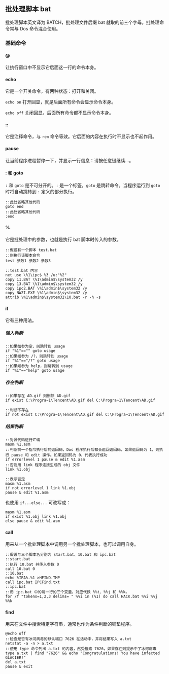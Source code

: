 ## 批处理脚本 bat

批处理脚本英文译为 BATCH，批处理文件后缀 bat 就取的前三个字母。批处理命令常与 Dos 命令混合使用。

### 基础命令

#### @

让执行窗口中不显示它后面这一行的命令本身。

#### echo

它是一个开关命令，有两种状态：打开和关闭。

`echo on` 打开回显，就是后面所有命令会显示命令本身。

`echo off` 关闭回显，后面所有命令都不显示命令本身。

#### ::

它是注释命令，与 `rem` 命令等效。它后面的内容在执行时不显示也不起作用。

#### pause

让当前程序进程暂停一下，并显示一行信息：请按任意键继续...。

#### : 和 goto

`:` 和 `goto` 是不可分开的。`:` 是一个标签，`goto` 是跳转命令。当程序运行到 `goto` 时将自动跳转到 `:` 定义的部分执行。

```shell
::此处省略其他代码
goto end
::此处省略其他代码
:end
```

#### %

它是批处理中的参数，也就是执行 bat 脚本时传入的参数。

```shell
::假设有一个脚本 test.bat
::则执行该脚本命令
test 参数1 参数2 参数3

::test.bat 内容
net use \%1\ipc$ %3 /u:"%2"
copy 11.BAT \%1\admin$\system32 /y
copy 13.BAT \%1\admin$\system32 /y
copy ipc2.BAT \%1\admin$\system32 /y
copy NWZI.EXE \%1\admin$\system32 /y
attrib \%1\admin$\system32\10.bat -r -h -s
```

#### if

它有三种用法。

##### 输入判断

```shell
::如果如参为空，则跳转到 usage
if "%1"=="" goto usage
::如果如参为 /?，则跳转到 usage
if "%1"=="/?" goto usage
::如果如参为 help，则跳转到 usage
if "%1"=="help" goto usage
```

##### 存在判断

```shell
::如果存在 AD.gif 则删除 AD.gif
if exist C:\Progra~1\Tencent\AD.gif del C:\Progra~1\Tencent\AD.gif

::判断不存在
if not exist C:\Progra~1\Tencent\AD.gif del C:\Progra~1\Tencent\AD.gif
```

##### 结果判断

```shell
::对源代码进行汇编
masm %1.asm
::判断前一个指令执行后的返回码，Dos 程序执行后都会返回返回码，如果返回码为 1，则执行 pause 和 edit 操作。如果返回码为 0，代表执行成功
if errorlevel 1 pause & edit %1.asm
::否则用 link 程序连接生成的 obj 文件
link %1.obj

::表示否定
masm %1.asm
if not errorlevel 1 link %1.obj
pause & edit %1.asm
```

也使用 `if...else...` 可改写成：

```shell
masm %1.asm
if exist %1.obj link %1.obj
else pause & edit %1.asm
```

#### call

用来从一个批处理脚本中调用另一个批处理脚本，也可以调用自身。

```shell
::假设与三个脚本名分别为 start.bat、10.bat 和 ipc.bat
::start.bat
::执行 10.bat 并传入参数 0
call 10.bat 0
::10.bat
echo %IPA%.%1 >HFIND.TMP
call ipc.bat IPCFind.txt
::ipc.bat
::用 ipc.bat 中的每一行的三个变量，对应代换 %%i、%%j 和 %%k。
for /f "tokens=1,2,3 delims= " %%i in (%1) do call HACK.bat %%i %%j %%k
```

#### find

用来在文件中搜索特定字符串，通常也作为条件判断的铺垫程序。

```shell
@echo off
::检查是否有冰河病毒的默认端口 7626 在活动中，并将结果写入 a.txt
netstat -a -n > a.txt
::使用 type 命令列出 a.txt 的内容，然受搜索 7626，如果存在则提示中了冰河病毒
type a.txt | find "7626" && echo "Congratulations! You have infected GLACIER!"
del a.txt
pause & exit
```



